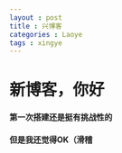```yaml
---
layout : post
title : 兴博客
categories : Laoye
tags : xingye
---
```


# 新博客，你好
#### 第一次搭建还是挺有挑战性的
#### 但是我还觉得OK（滑稽
